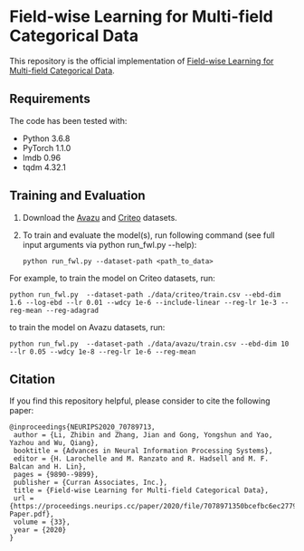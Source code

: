 # Field-wise Learning for Multi-field Categorical Data

This repository is the official implementation of [Field-wise Learning for Multi-field Categorical Data](https://nips.cc/virtual/2020/public/poster_7078971350bcefbc6ec2779c9b84a9bd.html). 

## Requirements
The code has been tested with:
- Python 3.6.8
- PyTorch 1.1.0
- lmdb 0.96
- tqdm 4.32.1



## Training and Evaluation
1. Download the [Avazu](https://www.kaggle.com/c/avazu-ctr-prediction) and [Criteo](http://labs.criteo.com/2014/02/kaggle-display-advertising-challenge-dataset/) datasets.

2. To train and evaluate the model(s), run following command (see full input arguments via python run_fwl.py --help):
	```run
	python run_fwl.py --dataset-path <path_to_data>
	```
For example, to train the model on Criteo datasets, run:
```run
python run_fwl.py  --dataset-path ./data/criteo/train.csv --ebd-dim 1.6 --log-ebd --lr 0.01 --wdcy 1e-6 --include-linear --reg-lr 1e-3 --reg-mean --reg-adagrad
```
to train the model on Avazu datasets, run:
```run
python run_fwl.py  --dataset-path ./data/avazu/train.csv --ebd-dim 10 --lr 0.05 --wdcy 1e-8 --reg-lr 1e-6 --reg-mean 
```
## Citation
If you find this repository helpful, please consider to cite the following paper:
```
@inproceedings{NEURIPS2020_70789713,
 author = {Li, Zhibin and Zhang, Jian and Gong, Yongshun and Yao, Yazhou and Wu, Qiang},
 booktitle = {Advances in Neural Information Processing Systems},
 editor = {H. Larochelle and M. Ranzato and R. Hadsell and M. F. Balcan and H. Lin},
 pages = {9890--9899},
 publisher = {Curran Associates, Inc.},
 title = {Field-wise Learning for Multi-field Categorical Data},
 url = {https://proceedings.neurips.cc/paper/2020/file/7078971350bcefbc6ec2779c9b84a9bd-Paper.pdf},
 volume = {33},
 year = {2020}
}

```
